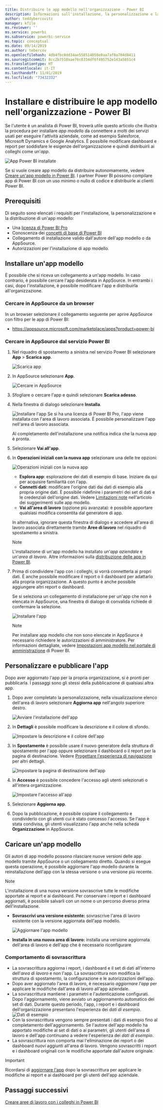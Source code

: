 ```yaml
---
title: Distribuire le app modello nell'organizzazione - Power BI
description: Informazioni sull'installazione, la personalizzazione e la distribuzione di app modello nell'organizzazione in Power BI.
author: teddybercovitz
manager: kfile
ms.reviewer: ''
ms.service: powerbi
ms.subservice: powerbi-service
ms.topic: conceptual
ms.date: 09/14/2019
ms.author: tebercov
ms.openlocfilehash: 4db4fbc0dd34ae558514058e0aa7af0a704d8411
ms.sourcegitcommit: 8cc2b7510aae76c0334df6f495752e143a5851c4
ms.translationtype: HT
ms.contentlocale: it-IT
ms.lasthandoff: 11/01/2019
ms.locfileid: "73432332"
---
```

# <a name="install-and-distribute-template-apps-in-your-organization---power-bi"></a>Installare e distribuire le app modello nell'organizzazione - Power BI

Se l'utente è un analista di Power BI, troverà utile questo articolo che illustra la procedura per installare *app modello* da connettere a molti dei servizi usati per eseguire l'attività aziendale, come ad esempio Salesforce, Microsoft Dynamics e Google Analytics. È possibile modificare dashboard e report per soddisfare le esigenze dell'organizzazione e quindi distribuirli ai colleghi come un'*app*. 

![App Power BI installate](media/service-template-apps-install-distribute/power-bi-get-apps.png)

Se si vuole creare app modello da distribuire autonomamente, vedere [Creare un'app modello in Power BI](service-template-apps-create.md). I partner Power BI possono compilare app di Power BI con un uso minimo o nullo di codice e distribuirle ai clienti Power BI. 

## <a name="prerequisites"></a>Prerequisiti  

Di seguito sono elencati i requisiti per l'installazione, la personalizzazione e la distribuzione di un'app modello: 

- Una [licenza di Power BI Pro](service-self-service-signup-for-power-bi.md)
- Conoscenza dei [concetti di base di Power BI](service-basic-concepts.md)
- Collegamento di installazione valido dall'autore dell'app modello o da AppSource. 
- Autorizzazioni per l'installazione di app modello. 

## <a name="install-a-template-app"></a>Installare un'app modello

È possibile che si riceva un collegamento a un'app modello. In caso contrario, è possibile cercare l'app desiderata in AppSource. In entrambi i casi, dopo l'installazione, è possibile modificare l'app e distribuirla all'organizzazione.

### <a name="search-appsource-from-a-browser"></a>Cercare in AppSource da un browser

In un browser selezionare il collegamento seguente per aprire AppSource con filtro per le app di Power BI:

- https://appsource.microsoft.com/marketplace/apps?product=power-bi

### <a name="search-appsource-from-the-power-bi-service"></a>Cercare in AppSource dal servizio Power BI

1. Nel riquadro di spostamento a sinistra nel servizio Power BI selezionare **App** > **Scarica app**.

    ![Scarica app](media/service-template-apps-install-distribute/power-bi-get-apps-arrow.png)

2. In AppSource selezionare **App**.

    ![Cercare in AppSource](media/service-template-apps-install-distribute/power-bi-appsource.png)

3. Sfogliare o cercare l'app e quindi selezionare **Scarica adesso**.

4. Nella finestra di dialogo selezionare **Installa**.

    ![Installare l'app](media/service-template-apps-install-distribute/power-install-dialog.png) Se si ha una licenza di Power BI Pro, l'app viene installata con l'area di lavoro associata. È possibile personalizzare l'app nell'area di lavoro associata.

    Al completamento dell'installazione una notifica indica che la nuova app è pronta.
4. Selezionare **Vai all'app**.
5. In **Operazioni iniziali con la nuova app** selezionare una delle tre opzioni:

    ![Operazioni iniziali con la nuova app](media/service-template-apps-create/power-bi-template-app-get-started.png)

    - **Esplora app**: esplorazione dei dati di esempio di base. Iniziare da qui per acquisire familiarità con l'app. 
    - **Connetti dati**: modificare l'origine dati dai dati di esempio alla propria origine dati. È possibile ridefinire i parametri dei set di dati e le credenziali dell'origine dati. Vedere [Limitazioni note](service-template-apps-tips.md#known-limitations) nell'articolo dei suggerimenti sulle app modello. 
    - **Vai all'area di lavoro** (opzione più avanzata): è possibile apportare qualsiasi modifica consentita dal generatore di app.

    In alternativa, ignorare questa finestra di dialogo e accedere all'area di lavoro associata direttamente tramite **Aree di lavoro** nel riquadro di spostamento a sinistra.
    >[!NOTE]
    >L'installazione di un'app modello ha installato un'*app aziendale* e un'*area di lavoro*. Altre informazioni sulla [distribuzione delle app in Power BI](service-create-distribute-apps.md).
 
6. Prima di condividere l'app con i colleghi, si vorrà connetterla ai propri dati. È anche possibile modificare il report o il dashboard per adattarlo alla propria organizzazione. A questo punto è anche possibile aggiungere altri report o dashboard.

   Se si seleziona un collegamento di installazione per un'app che non è elencata in AppSource, una finestra di dialogo di convalida richiede di confermare la selezione.

   ![Installare l'app](media/service-template-apps-install-distribute/power-install-unvalidated-dialog.png)

   >[!NOTE]
   >Per installare app modello che non sono elencate in AppSource è necessario richiedere le autorizzazioni di amministratore. Per informazioni dettagliate, vedere [Impostazioni app modello nel portale di amministrazione](service-admin-portal.md#template-apps-settings) di Power BI.

## <a name="customize-and-publish-the-app"></a>Personalizzare e pubblicare l'app

Dopo aver aggiornato l'app per la propria organizzazione, si è pronti per pubblicarla. I passaggi sono gli stessi della pubblicazione di qualsiasi altra app.

1. Dopo aver completato la personalizzazione, nella visualizzazione elenco dell'area di lavoro selezionare **Aggiorna app** nell'angolo superiore destro.  

    ![Avviare l'installazione dell'app](media/service-template-apps-install-distribute/power-bi-start-install-app.png)

2. In **Dettagli** è possibile modificare la descrizione e il colore di sfondo.

   ![Impostare la descrizione e il colore dell'app](media/service-template-apps-install-distribute/power-bi-install-app-details.png)

3. In **Spostamento** è possibile usare il nuovo generatore della struttura di spostamento per l'app oppure selezionare il dashboard o il report per la pagina di destinazione. Vedere [Progettare l'esperienza di navigazione](service-create-distribute-apps.md#design-the-navigation-experience) per altri dettagli.

   ![Impostare la pagina di destinazione dell'app](media/service-template-apps-install-distribute/power-bi-install-app-content.png)

4. In **Accesso** è possibile concedere l'accesso agli utenti selezionati o all'intera organizzazione.  

   ![Impostare l'accesso all'app](media/service-template-apps-install-distribute/power-bi-install-access.png)

5. Selezionare **Aggiorna app**. 

6. Dopo la pubblicazione, è possibile copiare il collegamento e condividerlo con gli utenti cui è stato concesso l'accesso. Se l'app è stata condivisa, gli utenti visualizzano l'app anche nella scheda **Organizzazione** in AppSource.

## <a name="update-a-template-app"></a>Caricare un'app modello

Gli autori di app modello possono rilasciare nuove versioni delle app modello tramite AppSource o un collegamento diretto. Quando si esegue questa operazione, è possibile aggiornare l'app modello durante la reinstallazione dell'app con la stessa versione o una versione più recente.

  >[!NOTE]
  >L'installazione di una nuova versione sovrascrive tutte le modifiche apportate ai report e ai dashboard. Per conservare i report e i dashboard aggiornati, è possibile salvarli con un nome o un percorso diverso prima dell'installazione.

- **Sovrascrivi una versione esistente:** sovrascrive l'area di lavoro esistente con la versione aggiornata dell'app modello.

   ![Aggiornare l'app modello](media/service-template-apps-install-distribute/power-bi-update-app-overwrite.png)

- **Installa in una nuova area di lavoro:** installa una versione aggiornata dell'area di lavoro e dell'app che è necessario riconfigurare

### <a name="overwrite-behavior"></a>Comportamento di sovrascrittura

* La sovrascrittura aggiorna i report, i dashboard e il set di dati all'interno dell'*area di lavoro* e non l'app. La sovrascrittura non modifica la struttura di spostamento, la configurazione e le autorizzazioni dell'app.
* Dopo aver aggiornato l'area di lavoro, è necessario *aggiornare l'app* per applicare le modifiche dall'area di lavoro all'app aziendale.
* La sovrascrittura mantiene i parametri e l'autenticazione configurati. Dopo l'aggiornamento, viene avviato un aggiornamento automatico dei set di dati. Durante questo periodo, l'app, i report e i dashboard dell'organizzazione presentano l'esperienza dei *dati di esempio*.
  ![Dati di esempio](media/service-template-apps-install-distribute/power-bi-sample-data.png)
* Con la sovrascrittura vengono sempre presentati i dati di esempio fino al completamento dell'aggiornamento. Se l'autore dell'app modello ha apportato modifiche al set di dati o ai parametri, gli utenti dell'area di lavoro e dell'app continuano a vedere l'esperienza dei *dati di esempio*.
* La sovrascrittura non comporta mai l'eliminazione dei report o dei dashboard *nuovi* aggiunti all'area di lavoro. Vengono sovrascritti i report e i dashboard originali con le modifiche apportate dall'autore originale.

>[!IMPORTANT]
>Ricordarsi di [aggiornare l'app](#customize-and-publish-the-app) dopo la sovrascrittura per applicare le modifiche ai report e ai dashboard per gli utenti dell'app aziendale.

## <a name="next-steps"></a>Passaggi successivi

[Creare aree di lavoro con i colleghi in Power BI](service-create-workspaces.md)
